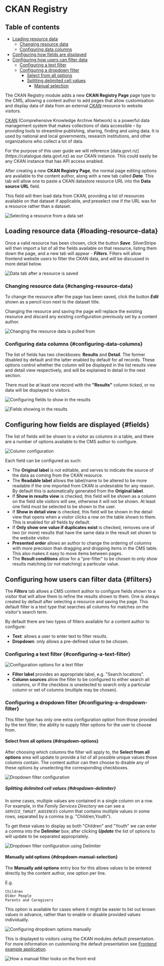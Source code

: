 # CKAN Registry

## Table of contents

* [Loading resource data](#loading-resource-data)
  * [Changing resource data](#changing-resource-data)
  * [Configuring data columns](#configuring-data-columns)
* [Configuring how fields are displayed](#fields)
* [Configuring how users can filter data](#filters)
  * [Configuring a text filter](#configuring-a-text-filter)
  * [Configuring a dropdown filter](#configuring-a-dropdown-filter)
    * [Select from all options](#dropdown-options)
    * [Splitting delimited cell values](#dropdown-delimiter)
      * [Manual selection](#dropdown-manual-selection)

The CKAN Registry module adds a new **CKAN Registry Page** page type to the CMS, allowing a content author to add
pages that allow customisation and display data of data from an external [CKAN](https://ckan.org/) resource to
website visitors.

[CKAN](https://ckan.org/) (Comprehensive Knowledge Archive Network) is a powerful data management system that makes collections of data accessible – by providing tools to streamline publishing, sharing, finding and using data. It is used by national and local governments, research institutions, and other organizations who collect a lot of data.

<div class="note" markdown="1">
For the purpose of this user guide we will reference [data.govt.nz](https://catalogue.data.govt.nz) as our CKAN
instance. This could easily be any CKAN instance that has API access enabled.
</div>

After creating a new **CKAN Registry Page**, the normal page editing options are available to the content author,
along with a new tab called **_Data_**. This tab will allow one to paste a CKAN datastore resource URL into the **Data
source URL** field.

This field will then load data from CKAN, providing a list of resources available on that dataset if applicable, and
preselect one if the URL was for a resource rather than a dataset.

![Selecting a resource from a data set](_images/resource-selection.png)

## Loading resource data {#loading-resource-data}

Once a valid resource has been chosen, click the button **_Save_**. SilverStripe will then import a list of all the
fields available on that resource, listing them down the page, and a new tab will appear - **_Filters_**. Filters
will allow frontend website users to filter the CKAN data, and will be discussed in more detail below.

![Data tab after a resource is saved](_images/populated-columns.png)

### Changing resource data {#changing-resource-data}

To change the resource after the page has been saved, click the button **_Edit_** shown as a pencil icon next to the
dataset title.

<div class="note" markdown="1">
Changing the resource and saving the page will replace the existing resource and discard any existing configuration
previously set by a content author.
</div>

![Changing the resource data is pulled from](_images/change-resource.png)

### Configuring data columns {#configuring-data-columns}

The list of fields has two checkboxes: **Results** and **Detail**. The former disabled by default and the latter
enabled by default for all records. These options control whether the column will be displayed in the list results
view and detail view respectively, and will be explained in detail in the next section.

<div class="note" markdown="1">
There must be at least one record with the <strong>"Results"</strong> column ticked, or no data will be displayed to
visitors.
</div>

![Configuring fields to show in the results](_images/in-results-enabled.png)

![Fields showing in the results](_images/in-results-enabled-frontend.png)

## Configuring how fields are displayed {#fields}

The list of fields will be shown to a visitor as columns in a table, and there are a number of options available to
the CMS author to configure.

![Column configuration](_images/configure-column.png)

Each field can be configured as such:

* The **Original label** is not editable, and serves to indicate the source of the data as coming from the CKAN
  resource.
* The **Readable label** allows the label/name to be altered to be more readable if the one imported from CKAN is
  undesirable for any reason. By default this is automatically generated from the **Original label**.
* If **Show in results view** is checked, this field will be shown as a column on the field site visitors will see,
  otherwise it will not be shown. At least one field must be selected to be shown to the user.
* If **Show in detail view** is checked, this field will be shown in the detail view that opens when a visitor clicks
  a row on the table shown to them. This is enabled for all fields by default.
* If **Only show one value if duplicates exist** is checked, removes one of two (or more) results that have the same
  data in the result set shown to the website visitor.
* **Presented order** allows an author to change the ordering of columns with more precision than dragging and
  dropping items in the CMS table. This also makes it easy to move items between pages.
* The **Result conditions** allow for a "pre-filter" to be chosen to only show results matching (or not matching) a
  particular value.

## Configuring how users can filter data {#filters}

The **_Filters_** tab allows a CMS content author to configure fields shown to a visitor that will allow them to refine
the results shown to them. One is always created by default after selecting a resource and saving the page. This default
filter is a text type that searches all columns for matches on the visitor's search term.

By default there are two types of filters available for a content author to configure:

* **Text**: allows a user to enter text to filter results.
* **Dropdown**: only allows a pre-defined value to be chosen.

### Configuring a text filter {#configuring-a-text-filter}

![Configuration options for a text filter](_images/text-filter-config.png)

* **Filter label** provides an appropriate label, e.g. "Search locations".
* **Column sources** allow the filter to be configured to either search all columns, or if the checkbox is unselected
  to search only a particular column or set of columns (multiple may be chosen).

### Configuring a dropdown filter {#configuring-a-dropdown-filter}

This filter type has only one extra configuration option from those provided by the text filter; the ability to supply
filter options for the user to choose from.

#### Select from all options {#dropdown-options}

After choosing which columns the filter will apply to, the **Select from all options** area will update to provide a
list of all possible unique values those columns contain. The content author can then choose to disable any of these
options by unselecting the corresponding checkboxes.

![Dropdown filter configuration](_images/dropdown-filter-config.png)

##### Splitting delimited cell values {#dropdown-delimiter}

In some cases, multiple values are contained in a single column on a row. For example, in the _Family Services
Directory_ we can see a _`SERVICE_TARGET_AUDIENCES`_ column that contains multiple values in some rows, separated by
a comma (e.g. "Children,Youth").

To get these values to display as both "Children" and "Youth" we can enter a comma into the **Delimiter** box; after
clicking **_Update_** the list of options to will update to be separated appropriately.

![Dropdown filter configuration using Delimiter](_images/delimiter-use.png)

#### Manually add options {#dropdown-manual-selection}

The **Manually add options** entry box for this allows values to be entered directly by the content author, one
option per line.

E.g.

```
Children
Older People
Parents and Caregivers
```

This option is available for cases where it might be easier to list out known values in advance, rather than to
enable or disable provided values individually.

![Configuring dropdown options manually](_images/manual-dropdown.png)

This is displayed to visitors using the CKAN modules default presentation. For more information on customising the
default presentation see [Frontend example application](../frontend.md).

![How a manual filter looks on the front-end](_images/manual-dropdown-frontend.png)
